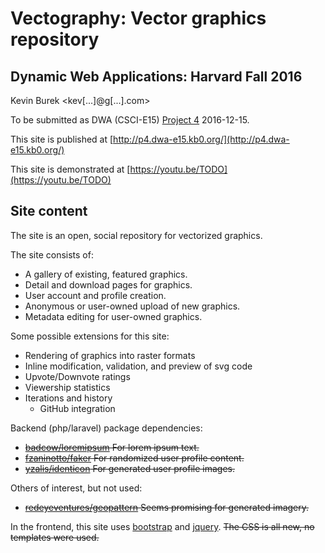 # Vectography: Vector graphics repository
## Dynamic Web Applications: Harvard Fall 2016

Kevin Burek <kev[...]@g[...].com>

To be submitted as DWA (CSCI-E15) [Project 4](http://dwa15.com/Projects.../P4) 2016-12-15.

This site is published at [http://p4.dwa-e15.kb0.org/](http://p4.dwa-e15.kb0.org/)

This site is demonstrated at [https://youtu.be/TODO](https://youtu.be/TODO)

## Site content
The site is an open, social repository for vectorized graphics.

The site consists of:
* A gallery of existing, featured graphics.
* Detail and download pages for graphics.
* User account and profile creation.
* Anonymous or user-owned upload of new graphics.
* Metadata editing for user-owned graphics.

Some possible extensions for this site:
* Rendering of graphics into raster formats
* Inline modification, validation, and preview of svg code
* Upvote/Downvote ratings
* Viewership statistics
* Iterations and history
  * GitHub integration

Backend (php/laravel) package dependencies:
  * ~~[badcow/loremipsum](https://packagist.org/packages/badcow/lorem-ipsum) For lorem ipsum text.~~
  * ~~[fzaninotto/faker](https://packagist.org/packages/fzaninotto/faker) For randomized user profile content.~~
  * ~~[yzalis/identicon](https://packagist.org/packages/yzalis/identicon) For generated user profile images.~~
  
Others of interest, but not used:
  * ~~[redeyeventures/geopattern](https://packagist.org/packages/redeyeventures/geopattern) Seems promising for generated imagery.~~

In the frontend, this site uses [bootstrap](http://getbootstrap.com/) and [jquery](http://jquery.com/).  ~~The CSS is
all new, no templates were used.~~
